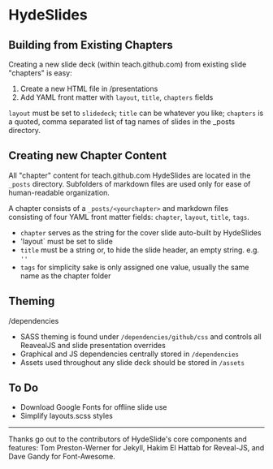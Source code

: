# HydeSlides

## Building from Existing Chapters

Creating a new slide deck (within teach.github.com) from existing slide "chapters" is easy:

1. Create a new HTML file in /presentations
2. Add YAML front matter with `layout`, `title`, `chapters` fields

`layout` must be set to `slidedeck`; `title` can be whatever you like; `chapters` is a quoted, comma separated list of tag names of slides in the _posts directory.

## Creating new Chapter Content

All "chapter" content for teach.github.com HydeSlides are located in the `_posts` directory. Subfolders of markdown files are used only for ease of human-readable organization.

A chapter consists of a `_posts/<yourchapter>` and markdown files consisting of four YAML front matter fields: `chapter`, `layout`, `title`, `tags`.

* `chapter` serves as the string for the cover slide auto-built by HydeSlides
* 'layout` must be set to slide
* `title` must be a string or, to hide the slide header, an empty string. e.g. `''`
* `tags` for simplicity sake is only assigned one value, usually the same name as the chapter folder

## Theming

/dependencies 
* SASS theming is found under `/dependencies/github/css` and controls all ReavealJS and slide presentation overrides
* Graphical and JS dependencies centrally stored in `/dependencies`
* Assets used throughout any slide deck should be stored in `/assets`

## To Do
* Download Google Fonts for offline slide use
* Simplify layouts.scss styles

---
Thanks go out to the contributors of HydeSlide's core components and features: Tom Preston-Werner for Jekyll, Hakim El Hattab for Reveal-JS, and Dave Gandy for Font-Awesome.
